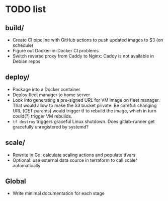 # TODO list

## build/

- Create CI pipeline with GitHub actions to push updated images to S3 (on schedule)
- Figure out Docker-in-Docker CI problems
- Switch reverse proxy from Caddy to Nginx: Caddy is not available in Debian repos


## deploy/

- Package into a Docker container
- Deploy fleet manager to home server
- Look into generating a pre-signed URL for VM image on fleet manager.
  That would allow to make the S3 bucket private.
  Be careful: changing URL (GET params) would trigger tf to rebuild the image,
  which in turn could(?) trigger VM rebuilds.
- `tf destroy` triggers graceful Linux shutdown. Does gitlab-runner get
  gracefully unregistered by systemd?


## scale/

- Rewrite in Go: calculate scaling actions and populate tfvars
- Optional: use external data source in terraform to call scaler automatically


## Global

- Write minimal documentation for each stage
